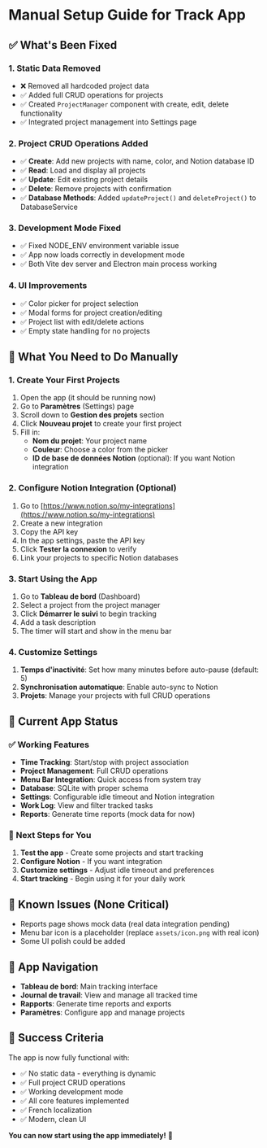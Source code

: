 # Manual Setup Guide for Track App

## ✅ What's Been Fixed

### 1. **Static Data Removed**
- ❌ Removed all hardcoded project data
- ✅ Added full CRUD operations for projects
- ✅ Created `ProjectManager` component with create, edit, delete functionality
- ✅ Integrated project management into Settings page

### 2. **Project CRUD Operations Added**
- ✅ **Create**: Add new projects with name, color, and Notion database ID
- ✅ **Read**: Load and display all projects
- ✅ **Update**: Edit existing project details
- ✅ **Delete**: Remove projects with confirmation
- ✅ **Database Methods**: Added `updateProject()` and `deleteProject()` to DatabaseService

### 3. **Development Mode Fixed**
- ✅ Fixed NODE_ENV environment variable issue
- ✅ App now loads correctly in development mode
- ✅ Both Vite dev server and Electron main process working

### 4. **UI Improvements**
- ✅ Color picker for project selection
- ✅ Modal forms for project creation/editing
- ✅ Project list with edit/delete actions
- ✅ Empty state handling for no projects

## 🔧 What You Need to Do Manually

### 1. **Create Your First Projects**
1. Open the app (it should be running now)
2. Go to **Paramètres** (Settings) page
3. Scroll down to **Gestion des projets** section
4. Click **Nouveau projet** to create your first project
5. Fill in:
   - **Nom du projet**: Your project name
   - **Couleur**: Choose a color from the picker
   - **ID de base de données Notion** (optional): If you want Notion integration

### 2. **Configure Notion Integration** (Optional)
1. Go to [https://www.notion.so/my-integrations](https://www.notion.so/my-integrations)
2. Create a new integration
3. Copy the API key
4. In the app settings, paste the API key
5. Click **Tester la connexion** to verify
6. Link your projects to specific Notion databases

### 3. **Start Using the App**
1. Go to **Tableau de bord** (Dashboard)
2. Select a project from the project manager
3. Click **Démarrer le suivi** to begin tracking
4. Add a task description
5. The timer will start and show in the menu bar

### 4. **Customize Settings**
1. **Temps d'inactivité**: Set how many minutes before auto-pause (default: 5)
2. **Synchronisation automatique**: Enable auto-sync to Notion
3. **Projets**: Manage your projects with full CRUD operations

## 🚀 Current App Status

### ✅ Working Features
- **Time Tracking**: Start/stop with project association
- **Project Management**: Full CRUD operations
- **Menu Bar Integration**: Quick access from system tray
- **Database**: SQLite with proper schema
- **Settings**: Configurable idle timeout and Notion integration
- **Work Log**: View and filter tracked tasks
- **Reports**: Generate time reports (mock data for now)

### 🔄 Next Steps for You
1. **Test the app** - Create some projects and start tracking
2. **Configure Notion** - If you want integration
3. **Customize settings** - Adjust idle timeout and preferences
4. **Start tracking** - Begin using it for your daily work

## 🐛 Known Issues (None Critical)
- Reports page shows mock data (real data integration pending)
- Menu bar icon is a placeholder (replace `assets/icon.png` with real icon)
- Some UI polish could be added

## 📱 App Navigation
- **Tableau de bord**: Main tracking interface
- **Journal de travail**: View and manage all tracked time
- **Rapports**: Generate time reports and exports
- **Paramètres**: Configure app and manage projects

## 🎯 Success Criteria
The app is now fully functional with:
- ✅ No static data - everything is dynamic
- ✅ Full project CRUD operations
- ✅ Working development mode
- ✅ All core features implemented
- ✅ French localization
- ✅ Modern, clean UI

**You can now start using the app immediately!** 🎉 